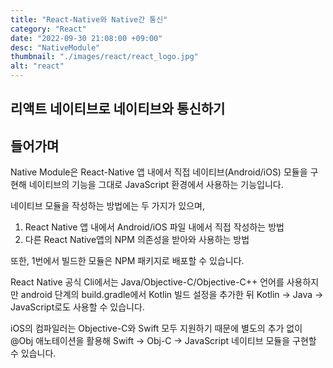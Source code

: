 ```yaml
---
title: "React-Native와 Native간 통신"
category: "React"
date: "2022-09-30 21:08:00 +09:00"
desc: "NativeModule"
thumbnail: "./images/react/react_logo.jpg"
alt: "react"
---
```


## 리액트 네이티브로 네이티브와 통신하기

## 들어가며

Native Module은 React-Native 앱 내에서 직접 네이티브(Android/iOS) 모듈을 구현해 네이티브의 기능을 그대로 JavaScript 환경에서 사용하는 기능입니다.

네이티브 모듈을 작성하는 방법에는 두 가지가 있으며, 
1. React Native 앱 내에서 Android/iOS 파일 내에서 직접 작성하는 방법
2. 다른 React Native앱의 NPM 의존성을 받아와 사용하는 방법

또한, 1번에서 빌드한 모듈은 NPM 패키지로 배포할 수 있습니다.

React Native 공식 Cli에서는 Java/Objective-C/Objective-C++ 언어를 사용하지만
android 단계의 build.gradle에서 Kotlin 빌드 설정을 추가한 뒤 Kotlin -> Java -> JavaScript로도 사용할 수 있습니다. 

iOS의 컴파일러는 Objective-C와 Swift 모두 지원하기 때문에 별도의 추가 없이 @Obj 애노테이션을 활용해 Swift -> Obj-C -> JavaScript 네이티브 모듈을 구현할 수 있습니다.



